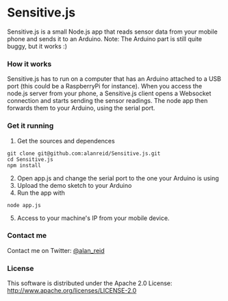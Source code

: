 Sensitive.js
============

Sensitive.js is a small Node.js app that reads sensor data from your mobile phone and sends it to an Arduino.
Note: The Arduino part is still quite buggy, but it works :)

### How it works
Sensitive.js has to run on a computer that has an Arduino attached to a USB port (this could be a RaspberryPi for instance).
When you access the node.js server from your phone, a Sensitive.js client opens a Websocket connection and starts sending the sensor readings. The node app then forwards them to your Arduino, using the serial port.

### Get it running
1. Get the sources and dependences

```
git clone git@github.com:alanreid/Sensitive.js.git 
cd Sensitive.js
npm install
```

2. Open app.js and change the serial port to the one your Arduino is using
3. Upload the demo sketch to your Arduino
4. Run the app with 
```
node app.js
```
5. Access to your machine's IP from your mobile device.

### Contact me
Contact me on Twitter: [@alan_reid](http://twitter.com/alan_reid)

### License
This software is distributed under the Apache 2.0 License: http://www.apache.org/licenses/LICENSE-2.0